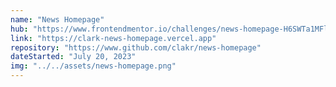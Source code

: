 ```yaml
---
name: "News Homepage"
hub: "https://www.frontendmentor.io/challenges/news-homepage-H6SWTa1MFl"
link: "https://clark-news-homepage.vercel.app"
repository: "https://www.github.com/clakr/news-homepage"
dateStarted: "July 20, 2023"
img: "../../assets/news-homepage.png"
---
```

